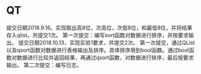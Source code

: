 # QT
提交日期2018.9.16。实现取出高8位，次高位，次低8位，和最低8位，并将结果存入qlist。共提交1次。 第一次提交：编写sort函数对数据进行排序，并按要求输出。
提交日期2018.10.13，实现实验1要求，共提交2次。 第一次提交，通过QList以及qsort函数对数据进行表格输出及排序。具体排序用到bool函数。通过bool函数对数据进行比较并返回结果，再通过qsort函数，对数据进行排序，最后按要求输出。 第二次提交：编写日志。
